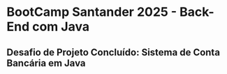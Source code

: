 # BootCamp Santander 2025 - Back-End com Java
## Desafio de Projeto Concluído: Sistema de Conta Bancária em Java